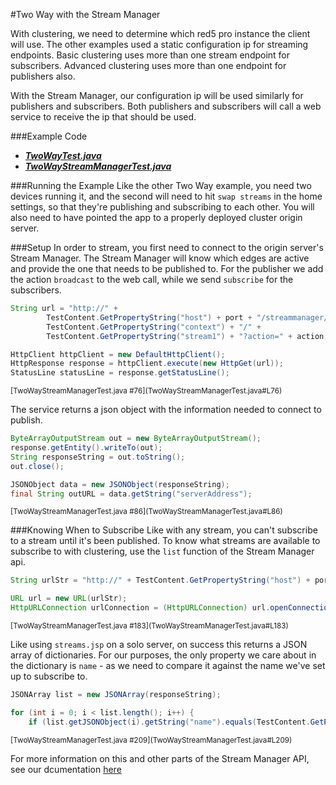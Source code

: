 #Two Way with the Stream Manager

With clustering, we need to determine which red5 pro instance the client will use. The other examples used a static configuration ip for streaming endpoints. Basic clustering uses more than one stream endpoint for subscribers. Advanced clustering uses more than one endpoint for publishers also.

With the Stream Manager, our configuration ip will be used similarly for publishers and subscribers. Both publishers and subscribers will call a web service to receive the ip that should be used.

###Example Code
- ***[TwoWayTest.java](../TwoWayTest/TwoWayTest.java)***
- ***[TwoWayStreamManagerTest.java](TwoWayStreamManagerTest.java)***

###Running the Example
Like the other Two Way example, you need two devices running it, and the second will need to hit `swap streams` in the home settings, so that they're publishing and subscribing to each other. You will also need to have pointed the app to a properly deployed cluster origin server.

###Setup
In order to stream, you first need to connect to the origin server's Stream Manager. The Stream Manager will know which edges are active and provide the one that needs to be published to. For the publisher we add the action `broadcast` to the web call, while we send `subscribe` for the subscribers.

```Java
String url = "http://" +
        TestContent.GetPropertyString("host") + port + "/streammanager/api/2.0/event/" +
        TestContent.GetPropertyString("context") + "/" +
        TestContent.GetPropertyString("stream1") + "?action=" + action;

HttpClient httpClient = new DefaultHttpClient();
HttpResponse response = httpClient.execute(new HttpGet(url));
StatusLine statusLine = response.getStatusLine();
```
<sup>
[TwoWayStreamManagerTest.java #76](TwoWayStreamManagerTest.java#L76)
</sup>

The service returns a json object with the information needed to connect to publish.

```Java
ByteArrayOutputStream out = new ByteArrayOutputStream();
response.getEntity().writeTo(out);
String responseString = out.toString();
out.close();

JSONObject data = new JSONObject(responseString);
final String outURL = data.getString("serverAddress");
```
<sup>
[TwoWayStreamManagerTest.java #86](TwoWayStreamManagerTest.java#L86)
</sup>

###Knowing When to Subscribe
Like with any stream, you can't subscribe to a stream until it's been published. To know what streams are available to subscribe to with clustering, use the `list` function of the Stream Manager api.

```Java
String urlStr = "http://" + TestContent.GetPropertyString("host") + port + "/streammanager/api/2.0/event/list";

URL url = new URL(urlStr);
HttpURLConnection urlConnection = (HttpURLConnection) url.openConnection();
```
<sup>
[TwoWayStreamManagerTest.java #183](TwoWayStreamManagerTest.java#L183)
</sup>

Like using `streams.jsp` on a solo server, on success this returns a JSON array of dictionaries. For our purposes, the only property we care about in the dictionary is `name` - as we need to compare it against the name we've set up to subscribe to.

```Java
JSONArray list = new JSONArray(responseString);

for (int i = 0; i < list.length(); i++) {
    if (list.getJSONObject(i).getString("name").equals(TestContent.GetPropertyString("stream2"))) {
```
<sup>
[TwoWayStreamManagerTest.java #209](TwoWayStreamManagerTest.java#L209)
</sup>

For more information on this and other parts of the Stream Manager API, see our dcumentation [here](https://www.red5pro.com/docs/autoscale/streammanagerapi-v2.html)
